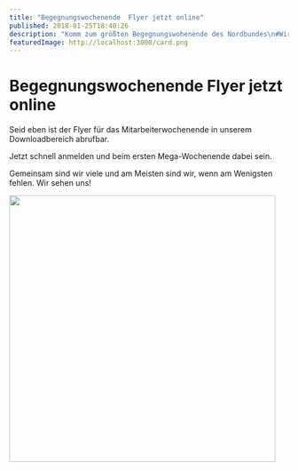 ```yaml
---
title: "Begegnungswochenende  Flyer jetzt online"
published: 2018-01-25T18:40:26
description: "Komm zum größten Begegnungswohenende des Nordbundes\n#WirsindderNordbund #MeinEC #MaWoE #Begegnung #JA4D #ChillAndGrill"
featuredImage: http://localhost:3000/card.png
---
```


# Begegnungswochenende  Flyer jetzt online

<p>Seid eben ist der Flyer für das Mitarbeiterwochenende in unserem Downloadbereich abrufbar.</p>
<p>Jetzt schnell anmelden und beim ersten Mega-Wochenende dabei sein.</p>
<p>Gemeinsam sind wir viele und am Meisten sind wir, wenn am Wenigsten fehlen. Wir sehen uns!</p>
<p><img data-attachment-id="1409" data-permalink="https://www.ec-nordbund.de/begegnungswochenende-flyer-jetzt-online/flyer-mawoe-2018/" data-orig-file="https://www.ec-nordbund.de/wp-content/uploads/Flyer-MaWoE-2018.jpg" data-orig-size="4193,4193" data-comments-opened="1" data-image-meta="{&quot;aperture&quot;:&quot;0&quot;,&quot;credit&quot;:&quot;&quot;,&quot;camera&quot;:&quot;&quot;,&quot;caption&quot;:&quot;&quot;,&quot;created_timestamp&quot;:&quot;0&quot;,&quot;copyright&quot;:&quot;&quot;,&quot;focal_length&quot;:&quot;0&quot;,&quot;iso&quot;:&quot;0&quot;,&quot;shutter_speed&quot;:&quot;0&quot;,&quot;title&quot;:&quot;&quot;,&quot;orientation&quot;:&quot;0&quot;}" data-image-title="Flyer MaWoE 2018" data-image-description="" data-medium-file="https://www.ec-nordbund.de/wp-content/uploads/Flyer-MaWoE-2018-480x480.jpg" data-large-file="https://www.ec-nordbund.de/wp-content/uploads/Flyer-MaWoE-2018-1024x1024.jpg" class="alignnone size-medium wp-image-1409" src="https://www.ec-nordbund.de/wp-content/uploads/Flyer-MaWoE-2018-480x480.jpg" alt="" width="480" height="480" srcset="https://www.ec-nordbund.de/wp-content/uploads/Flyer-MaWoE-2018-480x480.jpg 480w, https://www.ec-nordbund.de/wp-content/uploads/Flyer-MaWoE-2018-150x150.jpg 150w, https://www.ec-nordbund.de/wp-content/uploads/Flyer-MaWoE-2018-768x768.jpg 768w, https://www.ec-nordbund.de/wp-content/uploads/Flyer-MaWoE-2018-1024x1024.jpg 1024w" sizes="(max-width: 480px) 100vw, 480px" /></p>
